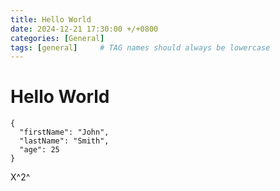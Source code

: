 ```yaml
---
title: Hello World
date: 2024-12-21 17:30:00 +/+0800
categories: [General]
tags: [general]     # TAG names should always be lowercase
---
```


# Hello World

```
{
  "firstName": "John",
  "lastName": "Smith",
  "age": 25
}
```

X^2^ 